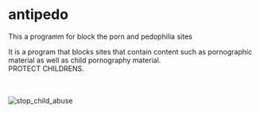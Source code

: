 # antipedo
This a programm for block the porn and pedophilia sites

It is a program that blocks sites that contain content such as pornographic material as well as child pornography material. </br>
PROTECT CHILDRENS. <br/><br/></br>

![stop_child_abuse](imgs/stop_child_abuse.jpg) 
